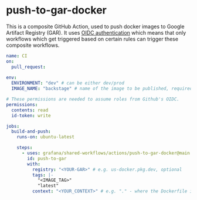# push-to-gar-docker

This is a composite GitHub Action, used to push docker images to Google Artifact Registry (GAR).
It uses [OIDC authentication](https://docs.github.com/en/actions/deployment/security-hardening-your-deployments/about-security-hardening-with-openid-connect)
which means that only workflows which get triggered based on certain rules can 
trigger these composite workflows.

```yaml
name: CI
on: 
  pull_request:
    
env:
  ENVIRONMENT: "dev" # can be either dev/prod
  IMAGE_NAME: "backstage" # name of the image to be published, required

# These permissions are needed to assume roles from Github's OIDC.
permissions:
  contents: read
  id-token: write

jobs:
  build-and-push:
    runs-on: ubuntu-latest

    steps:
      - uses: grafana/shared-workflows/actions/push-to-gar-docker@main
        id: push-to-gar
        with:
          registry: "<YOUR-GAR>" # e.g. us-docker.pkg.dev, optional
          tags: |-
            "<IMAGE_TAG>"
            "latest"
          context: "<YOUR_CONTEXT>" # e.g. "." - where the Dockerfile is
```
